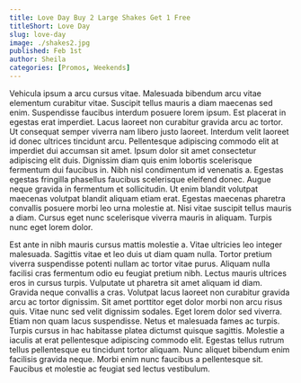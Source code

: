 ```yaml
---
title: Love Day Buy 2 Large Shakes Get 1 Free
titleShort: Love Day
slug: love-day
image: ./shakes2.jpg
published: Feb 1st
author: Sheila
categories: [Promos, Weekends]
---
```


Vehicula ipsum a arcu cursus vitae. Malesuada bibendum arcu vitae elementum curabitur vitae. Suscipit tellus mauris a diam maecenas sed enim. Suspendisse faucibus interdum posuere lorem ipsum. Est placerat in egestas erat imperdiet. Lacus laoreet non curabitur gravida arcu ac tortor. Ut consequat semper viverra nam libero justo laoreet. Interdum velit laoreet id donec ultrices tincidunt arcu. Pellentesque adipiscing commodo elit at imperdiet dui accumsan sit amet. Ipsum dolor sit amet consectetur adipiscing elit duis. Dignissim diam quis enim lobortis scelerisque fermentum dui faucibus in. Nibh nisl condimentum id venenatis a. Egestas egestas fringilla phasellus faucibus scelerisque eleifend donec. Augue neque gravida in fermentum et sollicitudin. Ut enim blandit volutpat maecenas volutpat blandit aliquam etiam erat. Egestas maecenas pharetra convallis posuere morbi leo urna molestie at. Nisi vitae suscipit tellus mauris a diam. Cursus eget nunc scelerisque viverra mauris in aliquam. Turpis nunc eget lorem dolor.

Est ante in nibh mauris cursus mattis molestie a. Vitae ultricies leo integer malesuada. Sagittis vitae et leo duis ut diam quam nulla. Tortor pretium viverra suspendisse potenti nullam ac tortor vitae purus. Aliquam nulla facilisi cras fermentum odio eu feugiat pretium nibh. Lectus mauris ultrices eros in cursus turpis. Vulputate ut pharetra sit amet aliquam id diam. Gravida neque convallis a cras. Volutpat lacus laoreet non curabitur gravida arcu ac tortor dignissim. Sit amet porttitor eget dolor morbi non arcu risus quis. Vitae nunc sed velit dignissim sodales. Eget lorem dolor sed viverra. Etiam non quam lacus suspendisse. Netus et malesuada fames ac turpis. Turpis cursus in hac habitasse platea dictumst quisque sagittis. Molestie a iaculis at erat pellentesque adipiscing commodo elit. Egestas tellus rutrum tellus pellentesque eu tincidunt tortor aliquam. Nunc aliquet bibendum enim facilisis gravida neque. Morbi enim nunc faucibus a pellentesque sit. Faucibus et molestie ac feugiat sed lectus vestibulum.
